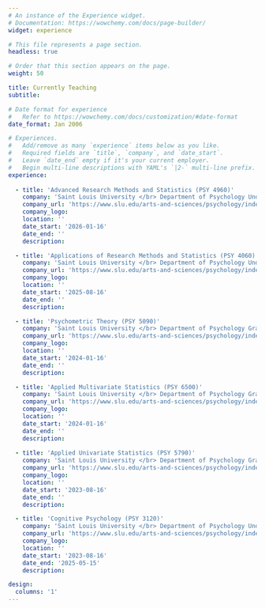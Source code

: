 ```yaml
---
# An instance of the Experience widget.
# Documentation: https://wowchemy.com/docs/page-builder/
widget: experience

# This file represents a page section.
headless: true

# Order that this section appears on the page.
weight: 50

title: Currently Teaching
subtitle:

# Date format for experience
#   Refer to https://wowchemy.com/docs/customization/#date-format
date_format: Jan 2006

# Experiences.
#   Add/remove as many `experience` items below as you like.
#   Required fields are `title`, `company`, and `date_start`.
#   Leave `date_end` empty if it's your current employer.
#   Begin multi-line descriptions with YAML's `|2-` multi-line prefix.
experience:
  
  - title: 'Advanced Research Methods and Statistics (PSY 4960)'
    company: 'Saint Louis University </br> Department of Psychology Undergraduate Program'
    company_url: 'https://www.slu.edu/arts-and-sciences/psychology/index.php'
    company_logo: 
    location: ''
    date_start: '2026-01-16'
    date_end: ''
    description:

  - title: 'Applications of Research Methods and Statistics (PSY 4060)'
    company: 'Saint Louis University </br> Department of Psychology Undergraduate Program'
    company_url: 'https://www.slu.edu/arts-and-sciences/psychology/index.php'
    company_logo: 
    location: ''
    date_start: '2025-08-16'
    date_end: ''
    description:

  - title: 'Psychometric Theory (PSY 5090)'
    company: 'Saint Louis University </br> Department of Psychology Graduate Program'
    company_url: 'https://www.slu.edu/arts-and-sciences/psychology/index.php'
    company_logo: 
    location: ''
    date_start: '2024-01-16'
    date_end: ''
    description:

  - title: 'Applied Multivariate Statistics (PSY 6500)'
    company: 'Saint Louis University </br> Department of Psychology Graduate Program'
    company_url: 'https://www.slu.edu/arts-and-sciences/psychology/index.php'
    company_logo: 
    location: ''
    date_start: '2024-01-16'
    date_end: ''
    description: 
 
  - title: 'Applied Univariate Statistics (PSY 5790)'
    company: 'Saint Louis University </br> Department of Psychology Graduate Program'
    company_url: 'https://www.slu.edu/arts-and-sciences/psychology/index.php'
    company_logo: 
    location: ''
    date_start: '2023-08-16'
    date_end: ''
    description: 

  - title: 'Cognitive Psychology (PSY 3120)'
    company: 'Saint Louis University </br> Department of Psychology Undergraduate Program'
    company_url: 'https://www.slu.edu/arts-and-sciences/psychology/index.php'
    company_logo: 
    location: ''
    date_start: '2023-08-16'
    date_end: '2025-05-15'
    description: 

design:
  columns: '1'
---
```

